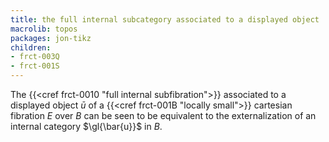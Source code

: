 ```yaml
---
title: the full internal subcategory associated to a displayed object
macrolib: topos
packages: jon-tikz
children:
- frct-003Q
- frct-001S
---
```


The {{<cref frct-0010 "full internal subfibration">}} associated to a displayed object $\bar{u}$ of a {{<cref frct-001B "locally small">}} cartesian fibration $E$ over $B$ can be seen to be equivalent to the externalization of an internal category $\gl{\bar{u}}$ in $B$.
